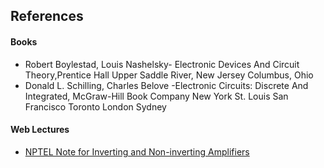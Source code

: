## References

#### Books
-  Robert Boylestad, Louis Nashelsky- Electronic Devices And Circuit Theory,Prentice Hall Upper Saddle River, New Jersey Columbus, Ohio
- Donald L. Schilling, Charles Belove -Electronic Circuits: Discrete And Integrated, McGraw-Hill Book Company New York St. Louis San Francisco Toronto London Sydney

#### Web Lectures
- [NPTEL Note for Inverting and Non-inverting Amplifiers](https://nptel.ac.in/courses/117107094)



